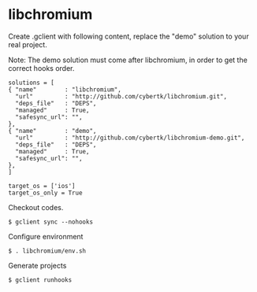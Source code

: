 libchromium
===========

Create .gclient with following content, replace the "demo" solution to your real project.

Note: The demo solution must come after libchromium, in order to get the correct hooks order.

    solutions = [
    { "name"        : "libchromium",
      "url"         : "http://github.com/cybertk/libchromium.git",
      "deps_file"   : "DEPS",
      "managed"     : True,
      "safesync_url": "",
    },
    { "name"        : "demo",
      "url"         : "http://github.com/cybertk/libchromium-demo.git",
      "deps_file"   : "DEPS",
      "managed"     : True,
      "safesync_url": "",
    },
    ]

    target_os = ['ios']
    target_os_only = True

Checkout codes.

    $ gclient sync --nohooks

Configure environment

    $ . libchromium/env.sh

Generate projects

    $ gclient runhooks
